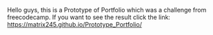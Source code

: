 Hello guys, this is a Prototype of Portfolio which was a challenge from freecodecamp.
If you want to see the result click the link: https://matrix245.github.io/Prototype_Portfolio/ 
